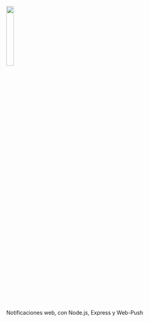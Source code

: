 <p align='left'>
    <img src='https://img.icons8.com/color/452/nodejs.png' width="20%" /img>
</p>
Notificaciones web, con Node.js, Express y Web-Push
